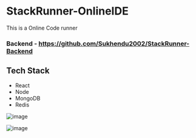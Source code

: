 # StackRunner-OnlineIDE

This is a Online Code runner
### Backend - https://github.com/Sukhendu2002/StackRunner-Backend
## Tech Stack
 - React
 - Node
 - MongoDB
 - Redis

![image](https://github.com/Sukhendu2002/StackRunner-OnlineCodeRunner/assets/76804228/5171fa07-a184-4092-9bce-a4918cdf3d4a)

![image](https://github.com/Sukhendu2002/StackRunner-OnlineCodeRunner/assets/76804228/048b2811-c379-4578-9bd3-25709bbb15fc)
